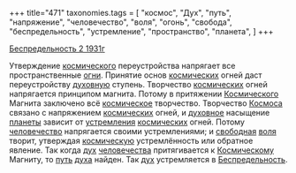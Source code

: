 +++
title="471"
taxonomies.tags = [
 "космос",
 "Дух",
 "путь",
 "напряжение",
 "человечество",
 "воля",
 "огонь",
 "свобода",
 "беспредельность",
 "устремление",
 "пространство",
 "планета",
]
+++

[Беспредельность 2 1931г](/agni/1931)

Утверждение [космического](/tags/космос) переустройства напрягает все пространственные [огни](/tags/огонь). Принятие основ [космических](/tags/космос) огней даст переустройству [духовную](/tags/Дух) ступень. Творчество [космических](/tags/космос) огней напрягается принципом магнита. Потому в притяжении [Космического](/tags/космос) Магнита заключено всё [космическое](/tags/космос) творчество. Творчество [Космоса](/tags/космос) связано с напряжением [космических](/tags/космос) огней, и [духовное](/tags/Дух) насыщение [планеты](/tags/планета) зависит от [устремления](/tags/устремление) [космических](/tags/космос) огней. Потому [человечество](/tags/человечество) напрягается своими устремлениями; и [свободная](/tags/свобода) [воля](/tags/воля) творит, утверждая [космическую](/tags/космос) устремлённость или обратное явление. Так когда [дух](/tags/Дух) [человечества](/tags/человечество) притягивается к [Космическому](/tags/космос) Магниту, то [путь](/tags/путь) [духа](/tags/Дух) найден. Так [дух](/tags/Дух) устремляется в [Беспредельность](/tags/беспредельность).   


